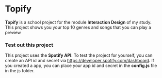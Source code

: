 # Topify
**Topify** is a school project for the module **Interaction Design** of my study. This project shows you your top  10 genres and songs that you can play a preview

### Test out this project
This project uses the **Spotify API**. To test the project for yourself, you can create an API id and secret via https://developer.spotify.com/dashboard. If you created a app, you can place your app id and secret in the **config.js** file in the js folder.

